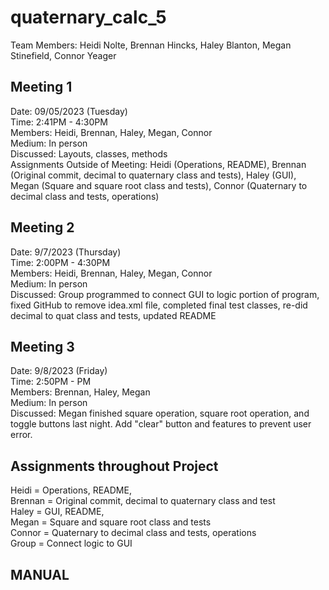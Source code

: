 # quaternary_calc_5

Team Members: Heidi Nolte, Brennan Hincks, Haley Blanton, Megan Stinefield, Connor Yeager<br>

Meeting 1
-------------
Date: 09/05/2023 (Tuesday)<br>
Time: 2:41PM - 4:30PM <br>
Members: Heidi, Brennan, Haley, Megan, Connor <br>
Medium: In person <br>
Discussed: Layouts, classes, methods<br>
Assignments Outside of Meeting: Heidi (Operations, README), Brennan (Original commit, decimal to quaternary class and tests), Haley (GUI), Megan (Square and square root class and tests), Connor (Quaternary to decimal class and tests, operations)<br>

Meeting 2
-------------
Date: 9/7/2023 (Thursday)<br>
Time: 2:00PM - 4:30PM <br>
Members: Heidi, Brennan, Haley, Megan, Connor <br>
Medium: In person <br>
Discussed: Group programmed to connect GUI to logic portion of program, fixed GitHub to remove idea.xml file, completed final test classes, re-did decimal to quat class and tests, updated README<br>

Meeting 3
-------------
Date: 9/8/2023 (Friday)<br>
Time: 2:50PM - PM <br>
Members: Brennan, Haley, Megan <br>
Medium: In person <br>
Discussed: Megan finished square operation, square root operation, and toggle buttons last night. Add "clear" button and features to prevent user error.

Assignments throughout Project
-------------
Heidi = Operations, README, <br>
Brennan = Original commit, decimal to quaternary class and test<br>
Haley = GUI, README, <br>
Megan = Square and square root class and tests <br>
Connor = Quaternary to decimal class and tests, operations <br>
Group = Connect logic to GUI <br>

MANUAL
------------

